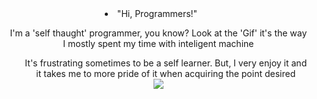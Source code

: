 <div align="center">
<li>"Hi, Programmers!"</li>
  <div />
  <ul>I'm a 'self thaught' programmer, you know? Look at the 'Gif' it's the way I mostly spent my time with inteligent machine
  <ul/>
  It's frustrating sometimes to be a self learner. But, I very enjoy it and it takes me to more pride of it when acquiring the point desired
  </ul>
  
<div id="header" align="center">
  <img src="https://c.tenor.com/PPn5QJWoT_UAAAAC/monkey-computer.gif" />
</div>
</div>
